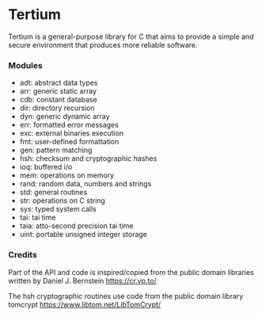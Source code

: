 # Tertium

Tertium is a general-purpose library for C that aims to provide a simple
and secure environment that produces more reliable software.

### Modules
* adt: abstract data types
* arr: generic static array
* cdb: constant database
* dir: directory recursion
* dyn: generic dynamic array
* err: formatted error messages
* exc: external binaries execution
* fmt: user-defined formattation
* gen: pattern matching
* hsh: checksum and cryptographic hashes
* ioq: buffered i/o
* mem: operations on memory
* rand: random data, numbers and strings
* std: general routines
* str: operations on C string
* sys: typed system calls
* tai: tai time
* taia: atto-second precision tai time
* uint: portable unsigned integer storage

### Credits
Part of the API and code is inspired/copied from the public domain
libraries written by Daniel J. Bernstein
https://cr.yp.to/

The hsh cryptographic routines use code from the public domain
library tomcrypt
https://www.libtom.net/LibTomCrypt/
